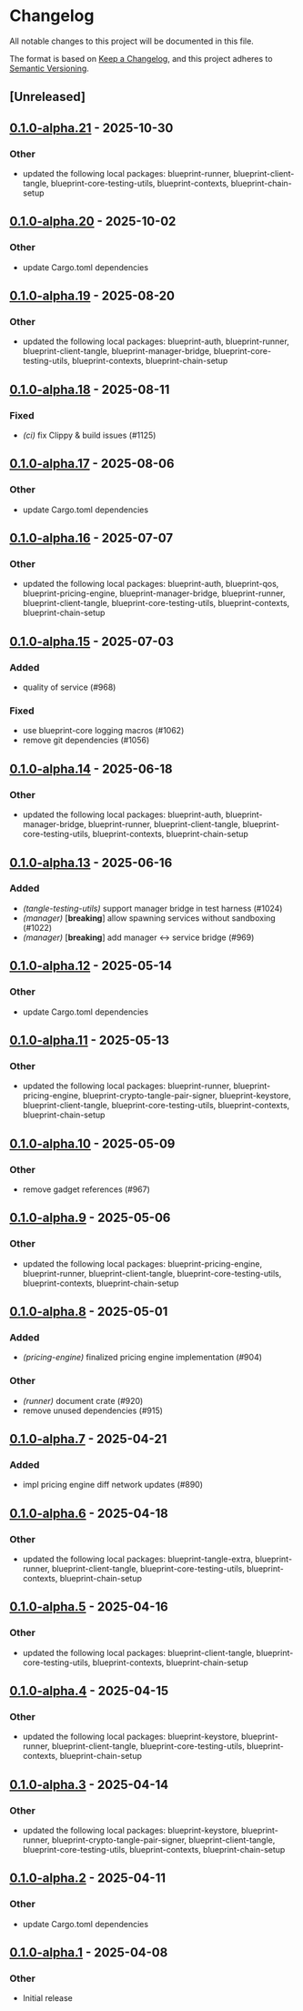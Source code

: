 # Changelog

All notable changes to this project will be documented in this file.

The format is based on [Keep a Changelog](https://keepachangelog.com/en/1.0.0/),
and this project adheres to [Semantic Versioning](https://semver.org/spec/v2.0.0.html).

## [Unreleased]

## [0.1.0-alpha.21](https://github.com/tangle-network/blueprint/compare/blueprint-tangle-testing-utils-v0.1.0-alpha.20...blueprint-tangle-testing-utils-v0.1.0-alpha.21) - 2025-10-30

### Other

- updated the following local packages: blueprint-runner, blueprint-client-tangle, blueprint-core-testing-utils, blueprint-contexts, blueprint-chain-setup

## [0.1.0-alpha.20](https://github.com/tangle-network/blueprint/compare/blueprint-tangle-testing-utils-v0.1.0-alpha.19...blueprint-tangle-testing-utils-v0.1.0-alpha.20) - 2025-10-02

### Other

- update Cargo.toml dependencies

## [0.1.0-alpha.19](https://github.com/tangle-network/blueprint/compare/blueprint-tangle-testing-utils-v0.1.0-alpha.18...blueprint-tangle-testing-utils-v0.1.0-alpha.19) - 2025-08-20

### Other

- updated the following local packages: blueprint-auth, blueprint-runner, blueprint-client-tangle, blueprint-manager-bridge, blueprint-core-testing-utils, blueprint-contexts, blueprint-chain-setup

## [0.1.0-alpha.18](https://github.com/tangle-network/blueprint/compare/blueprint-tangle-testing-utils-v0.1.0-alpha.17...blueprint-tangle-testing-utils-v0.1.0-alpha.18) - 2025-08-11

### Fixed

- *(ci)* fix Clippy & build issues (#1125)

## [0.1.0-alpha.17](https://github.com/tangle-network/blueprint/compare/blueprint-tangle-testing-utils-v0.1.0-alpha.16...blueprint-tangle-testing-utils-v0.1.0-alpha.17) - 2025-08-06

### Other

- update Cargo.toml dependencies

## [0.1.0-alpha.16](https://github.com/tangle-network/blueprint/compare/blueprint-tangle-testing-utils-v0.1.0-alpha.15...blueprint-tangle-testing-utils-v0.1.0-alpha.16) - 2025-07-07

### Other

- updated the following local packages: blueprint-auth, blueprint-qos, blueprint-pricing-engine, blueprint-manager-bridge, blueprint-runner, blueprint-client-tangle, blueprint-core-testing-utils, blueprint-contexts, blueprint-chain-setup

## [0.1.0-alpha.15](https://github.com/tangle-network/blueprint/compare/blueprint-tangle-testing-utils-v0.1.0-alpha.14...blueprint-tangle-testing-utils-v0.1.0-alpha.15) - 2025-07-03

### Added

- quality of service (#968)

### Fixed

- use blueprint-core logging macros (#1062)
- remove git dependencies (#1056)

## [0.1.0-alpha.14](https://github.com/tangle-network/blueprint/compare/blueprint-tangle-testing-utils-v0.1.0-alpha.13...blueprint-tangle-testing-utils-v0.1.0-alpha.14) - 2025-06-18

### Other

- updated the following local packages: blueprint-auth, blueprint-manager-bridge, blueprint-runner, blueprint-client-tangle, blueprint-core-testing-utils, blueprint-contexts, blueprint-chain-setup

## [0.1.0-alpha.13](https://github.com/tangle-network/blueprint/compare/blueprint-tangle-testing-utils-v0.1.0-alpha.12...blueprint-tangle-testing-utils-v0.1.0-alpha.13) - 2025-06-16

### Added

- *(tangle-testing-utils)* support manager bridge in test harness (#1024)
- *(manager)* [**breaking**] allow spawning services without sandboxing (#1022)
- *(manager)* [**breaking**] add manager <-> service bridge (#969)

## [0.1.0-alpha.12](https://github.com/tangle-network/blueprint/compare/blueprint-tangle-testing-utils-v0.1.0-alpha.11...blueprint-tangle-testing-utils-v0.1.0-alpha.12) - 2025-05-14

### Other

- update Cargo.toml dependencies

## [0.1.0-alpha.11](https://github.com/tangle-network/blueprint/compare/blueprint-tangle-testing-utils-v0.1.0-alpha.10...blueprint-tangle-testing-utils-v0.1.0-alpha.11) - 2025-05-13

### Other

- updated the following local packages: blueprint-runner, blueprint-pricing-engine, blueprint-crypto-tangle-pair-signer, blueprint-keystore, blueprint-client-tangle, blueprint-core-testing-utils, blueprint-contexts, blueprint-chain-setup

## [0.1.0-alpha.10](https://github.com/tangle-network/blueprint/compare/blueprint-tangle-testing-utils-v0.1.0-alpha.9...blueprint-tangle-testing-utils-v0.1.0-alpha.10) - 2025-05-09

### Other

- remove gadget references (#967)

## [0.1.0-alpha.9](https://github.com/tangle-network/blueprint/compare/blueprint-tangle-testing-utils-v0.1.0-alpha.8...blueprint-tangle-testing-utils-v0.1.0-alpha.9) - 2025-05-06

### Other

- updated the following local packages: blueprint-pricing-engine, blueprint-runner, blueprint-client-tangle, blueprint-core-testing-utils, blueprint-contexts, blueprint-chain-setup

## [0.1.0-alpha.8](https://github.com/tangle-network/blueprint/compare/blueprint-tangle-testing-utils-v0.1.0-alpha.7...blueprint-tangle-testing-utils-v0.1.0-alpha.8) - 2025-05-01

### Added

- *(pricing-engine)* finalized pricing engine implementation (#904)

### Other

- *(runner)* document crate (#920)
- remove unused dependencies (#915)

## [0.1.0-alpha.7](https://github.com/tangle-network/blueprint/compare/blueprint-tangle-testing-utils-v0.1.0-alpha.6...blueprint-tangle-testing-utils-v0.1.0-alpha.7) - 2025-04-21

### Added

- impl pricing engine diff network updates (#890)

## [0.1.0-alpha.6](https://github.com/tangle-network/blueprint/compare/blueprint-tangle-testing-utils-v0.1.0-alpha.5...blueprint-tangle-testing-utils-v0.1.0-alpha.6) - 2025-04-18

### Other

- updated the following local packages: blueprint-tangle-extra, blueprint-runner, blueprint-client-tangle, blueprint-core-testing-utils, blueprint-contexts, blueprint-chain-setup

## [0.1.0-alpha.5](https://github.com/tangle-network/blueprint/compare/blueprint-tangle-testing-utils-v0.1.0-alpha.4...blueprint-tangle-testing-utils-v0.1.0-alpha.5) - 2025-04-16

### Other

- updated the following local packages: blueprint-client-tangle, blueprint-core-testing-utils, blueprint-contexts, blueprint-chain-setup

## [0.1.0-alpha.4](https://github.com/tangle-network/blueprint/compare/blueprint-tangle-testing-utils-v0.1.0-alpha.3...blueprint-tangle-testing-utils-v0.1.0-alpha.4) - 2025-04-15

### Other

- updated the following local packages: blueprint-keystore, blueprint-runner, blueprint-client-tangle, blueprint-core-testing-utils, blueprint-contexts, blueprint-chain-setup

## [0.1.0-alpha.3](https://github.com/tangle-network/blueprint/compare/blueprint-tangle-testing-utils-v0.1.0-alpha.2...blueprint-tangle-testing-utils-v0.1.0-alpha.3) - 2025-04-14

### Other

- updated the following local packages: blueprint-keystore, blueprint-runner, blueprint-crypto-tangle-pair-signer, blueprint-client-tangle, blueprint-core-testing-utils, blueprint-contexts, blueprint-chain-setup

## [0.1.0-alpha.2](https://github.com/tangle-network/blueprint/compare/blueprint-tangle-testing-utils-v0.1.0-alpha.1...blueprint-tangle-testing-utils-v0.1.0-alpha.2) - 2025-04-11

### Other

- update Cargo.toml dependencies

## [0.1.0-alpha.1](https://github.com/tangle-network/blueprint/releases/tag/blueprint-tangle-testing-utils-v0.1.0-alpha.1) - 2025-04-08

### Other

- Initial release
